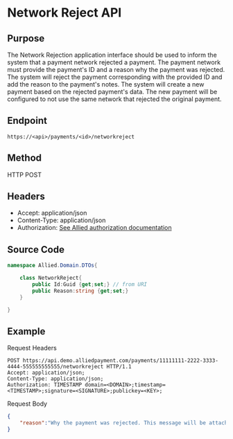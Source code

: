 # Network Reject API

## Purpose

The Network Rejection application interface should be used to inform the system that a payment network rejected a payment. The payment network must provide the payment's ID and a reason why the payment was rejected. The system will reject the payment corresponding with the provided ID and add the reason to the payment's notes. The system will create a new payment based on the rejected payment's data. The new payment will be configured to not use the same network that rejected the original payment.

## Endpoint

`https://<api>/payments/<id>/networkreject`

## Method

HTTP POST

## Headers

* Accept: application/json
* Content-Type: application/json
* Authorization: [See Allied authorization documentation](http://alliedpayment.github.io/Documentation/API/Authorization)

## Source Code

``` c#
namespace Allied.Domain.DTOs{

    class NetworkReject{
        public Id:Guid {get;set;} // from URI
        public Reason:string {get;set;}
    }

}

```

## Example

Request Headers

``` http
POST https://api.demo.alliedpayment.com/payments/11111111-2222-3333-4444-555555555555/networkreject HTTP/1.1
Accept: application/json;
Content-Type: application/json;
Authorization: TIMESTAMP domain=<DOMAIN>;timestamp=<TIMESTAMP>;signature=<SIGNATURE>;publickey=<KEY>;
```

Request Body

``` json
{
    "reason":"Why the payment was rejected. This message will be attached to the payment's notes."
}
```